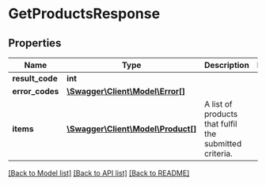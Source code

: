 # GetProductsResponse

## Properties
Name | Type | Description | Notes
------------ | ------------- | ------------- | -------------
**result_code** | **int** |  | 
**error_codes** | [**\Swagger\Client\Model\Error[]**](Error.md) |  | 
**items** | [**\Swagger\Client\Model\Product[]**](Product.md) | A list of products that fulfil the submitted criteria. | 

[[Back to Model list]](../README.md#documentation-for-models) [[Back to API list]](../README.md#documentation-for-api-endpoints) [[Back to README]](../README.md)


